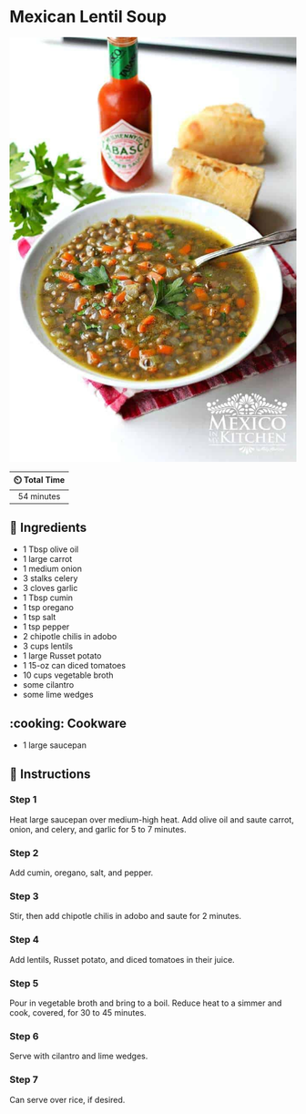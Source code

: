 # Mexican Lentil Soup

![Mexican Lentil Soup](../assets/images/mexican-lentil-soup.jpg)

| :timer_clock: Total Time |
|:-----------------------: |
| 54 minutes |

## :salt: Ingredients

- 1 Tbsp olive oil
- 1 large carrot
- 1 medium onion
- 3 stalks celery
- 3 cloves garlic
- 1 Tbsp cumin
- 1 tsp oregano
- 1 tsp salt
- 1 tsp pepper
- 2 chipotle chilis in adobo
- 3 cups lentils
- 1 large Russet potato
- 1 15-oz can diced tomatoes
- 10 cups vegetable broth
- some cilantro
- some lime wedges

## :cooking: Cookware

- 1 large saucepan

## :pencil: Instructions

### Step 1

Heat large saucepan over medium-high heat. Add olive oil and saute carrot, onion, and celery, and garlic for 5 to 7
minutes.

### Step 2

Add cumin, oregano, salt, and pepper.

### Step 3

Stir, then add chipotle chilis in adobo and saute for 2 minutes.

### Step 4

Add lentils, Russet potato, and diced tomatoes in their juice.

### Step 5

Pour in vegetable broth and bring to a boil. Reduce heat to a simmer and cook, covered, for 30 to 45 minutes.

### Step 6

Serve with cilantro and lime wedges.

### Step 7

Can serve over rice, if desired.
